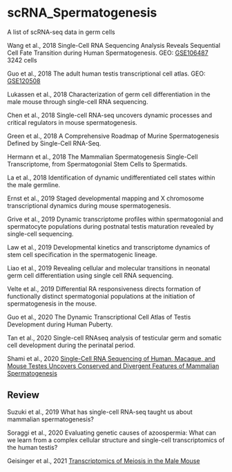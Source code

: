 # scRNA_Spermatogenesis
A list of scRNA-seq data in germ cells

Wang et al., 2018
Single-Cell RNA Sequencing Analysis Reveals Sequential Cell Fate Transition during Human Spermatogenesis.
GEO: [GSE106487](http://www.ncbi.nlm.nih.gov/geo/query/acc.cgi?acc=GSE106487)
3242 cells

Guo et al., 2018
The adult human testis transcriptional cell atlas.
GEO: [GSE120508](https://www.ncbi.nlm.nih.gov/geo/query/acc.cgi?acc=GSE120508)

Lukassen et al., 2018
Characterization of germ cell differentiation in the male mouse through single-cell RNA sequencing.

Chen et al., 2018
Single-cell RNA-seq uncovers dynamic processes and critical regulators in mouse spermatogenesis.

Green et al., 2018
A Comprehensive Roadmap of Murine Spermatogenesis Defined by Single-Cell RNA-Seq.

Hermann et al., 2018
The Mammalian Spermatogenesis Single-Cell Transcriptome, from Spermatogonial Stem Cells to Spermatids.

La et al., 2018
Identification of dynamic undifferentiated cell states within the male germline.

Ernst et al., 2019
Staged developmental mapping and X chromosome transcriptional dynamics during mouse spermatogenesis.

Grive et al., 2019
Dynamic transcriptome profiles within spermatogonial and spermatocyte populations during postnatal testis maturation revealed by single-cell sequencing.

Law et al., 2019
Developmental kinetics and transcriptome dynamics of stem cell specification in the spermatogenic lineage.

Liao et al., 2019
Revealing cellular and molecular transitions in neonatal germ cell differentiation using single cell RNA sequencing.

Velte et al., 2019
Differential RA responsiveness directs formation of functionally distinct spermatogonial populations at the initiation of spermatogenesis in the mouse.

Guo et al., 2020
The Dynamic Transcriptional Cell Atlas of Testis Development during Human Puberty.

Tan et al., 2020
Single-cell RNAseq analysis of testicular germ and somatic cell development during the perinatal period.

Shami et al., 2020
[Single-Cell RNA Sequencing of Human, Macaque, and Mouse Testes Uncovers Conserved and Divergent Features of Mammalian Spermatogenesis](https://www.sciencedirect.com/science/article/pii/S1534580720303993?via%3Dihub)

## Review
Suzuki et al., 2019
What has single-cell RNA-seq taught us about mammalian spermatogenesis?

Soraggi et al., 2020
Evaluating genetic causes of azoospermia: What can we learn from a complex cellular structure and single-cell transcriptomics of the human testis?

Geisinger et al., 2021
[Transcriptomics of Meiosis in the Male Mouse](https://www.ncbi.nlm.nih.gov/pmc/articles/PMC7973102/)
